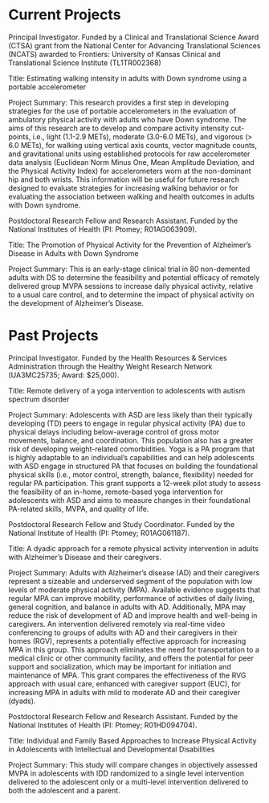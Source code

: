 # Current Projects

Principal Investigator. Funded by a Clinical and Translational Science Award (CTSA) grant from the National Center for Advancing Translational Sciences (NCATS) awarded to Frontiers: University of Kansas Clinical and Translational Science Institute (TL1TR002368)

Title: Estimating walking intensity in adults with Down syndrome using a portable accelerometer

Project Summary: This research provides a first step in developing strategies for the use of portable accelerometers in the evaluation of ambulatory physical activity with adults who have Down syndrome. The aims of this research are to develop and compare activity intensity cut-points, i.e., light (1.1-2.9 METs), moderate (3.0-6.0 METs), and vigorous (> 6.0 METs), for walking using vertical axis counts, vector magnitude counts, and gravitational units using established protocols for raw accelerometer data analysis (Euclidean Norm Minus One, Mean Amplitude Deviation, and the Physical Activity Index) for accelerometers worn at the non-dominant hip and both wrists. This information will be useful for future research designed to evaluate strategies for increasing walking behavior or for evaluating the association between walking and health outcomes in adults with Down syndrome.

Postdoctoral Research Fellow and Research Assistant. Funded by the National Institutes of Health (PI: Ptomey; R01AG063909).

Title: The Promotion of Physical Activity for the Prevention of Alzheimer’s Disease in Adults with Down Syndrome

Project Summary: This is an early-stage clinical trial in 80 non-demented adults with DS to determine the feasibility and potential efficacy of remotely delivered group MVPA sessions to increase daily physical activity, relative to a usual care control, and to determine the impact of physical activity on the development of Alzheimer’s Disease.

# Past Projects

Principal Investigator. Funded by the Health Resources & Services Administration through the Healthy Weight Research Network (UA3MC25735; Award: $25,000).

Title: Remote delivery of a yoga intervention to adolescents with autism spectrum disorder

Project Summary: Adolescents with ASD are less likely than their typically developing (TD) peers to engage in regular physical activity (PA) due to physical delays including below-average control of gross motor movements, balance, and coordination. This population also has a greater risk of developing weight-related comorbidities. Yoga is a PA program that is highly adaptable to an individual’s capabilities and can help adolescents with ASD engage in structured PA that focuses on building the foundational physical skills (i.e., motor control, strength, balance, flexibility) needed for regular PA participation. This grant supports a 12-week pilot study to assess the feasibility of an in-home, remote-based yoga intervention for adolescents with ASD and aims to measure changes in their foundational PA-related skills, MVPA, and quality of life.

Postdoctoral Research Fellow and Study Coordinator. Funded by the National Institute of Health (PI: Ptomey; R01AG061187).

Title: A dyadic approach for a remote physical activity intervention in adults with Alzheimer’s Disease and their caregivers.

Project Summary: Adults with Alzheimer’s disease (AD) and their caregivers represent a sizeable and underserved segment of the population with low levels of moderate physical activity (MPA). Available evidence suggests that regular MPA can improve mobility, performance of activities of daily living, general cognition, and balance in adults with AD. Additionally, MPA may reduce the risk of development of AD and improve health and well-being in caregivers. An intervention delivered remotely via real-time video conferencing to groups of adults with AD and their caregivers in their homes (RGV), represents a potentially effective approach for increasing MPA in this group. This approach eliminates the need for transportation to a medical clinic or other community facility, and offers the potential for peer support and socialization, which may be important for initiation and maintenance of MPA. This grant compares the effectiveness of the RVG approach with usual care, enhanced with caregiver support (EUC), for increasing MPA in adults with mild to moderate AD and their caregiver (dyads).

Postdoctoral Research Fellow and Research Assistant. Funded by the National Institutes of Health (PI: Ptomey; R01HD094704).

Title: Individual and Family Based Approaches to Increase Physical Activity in Adolescents with Intellectual and Developmental Disabilities

Project Summary: This study will compare changes in objectively assessed MVPA in adolescents with IDD randomized to a single level intervention delivered to the adolescent only or a multi-level intervention delivered to both the adolescent and a parent.
